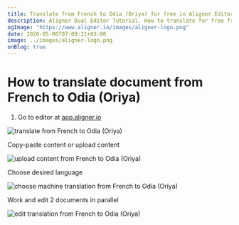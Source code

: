 ```yaml
---
title: Translate from French to Odia (Oriya) for free in Aligner Editor
description: Aligner Dual Editor Tutorial. How to translate for free from French to Odia (Oriya). Aligner is multilingual document management platform. 
ogImage: "https://www.aligner.io/images/aligner-logo.png"
date: 2020-05-06T07:09:21+03:00
image: ../images/aligner-logo.png
onBlog: true
---
```


# How to translate document from French to Odia (Oriya)

1. Go to editor at [app.aligner.io](https://app.aligner.io "Aligner App web page")

![translate from French to Odia (Oriya)](../aligner-blank-editor.png "translate from French to Odia (Oriya)")

Copy-paste content or upload content

![upload content from French to Odia (Oriya)](../aligner-uploaded-document.png "upload content from French to Odia (Oriya)")

Choose desired language

![choose machine translation from French to Odia (Oriya)](../aligner-language-dropdown.png "choose machine translation from French to Odia (Oriya)")

Work and edit 2 documents in parallel

![edit translation from French to Odia (Oriya)](../aligner-double-sitded-editor.png "edit translation from French to Odia (Oriya)")


